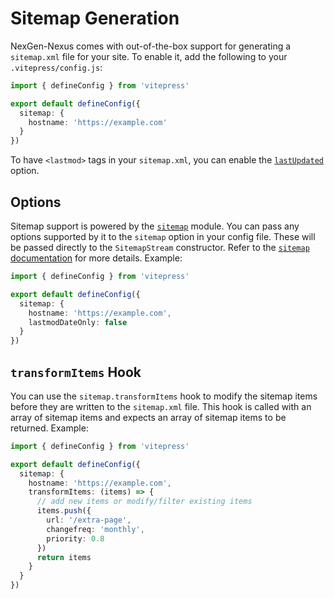 # Sitemap Generation

NexGen-Nexus comes with out-of-the-box support for generating a `sitemap.xml` file for your site. To enable it, add the following to your `.vitepress/config.js`:

```ts
import { defineConfig } from 'vitepress'

export default defineConfig({
  sitemap: {
    hostname: 'https://example.com'
  }
})
```

To have `<lastmod>` tags in your `sitemap.xml`, you can enable the [`lastUpdated`](../reference/default-theme-last-updated) option.

## Options

Sitemap support is powered by the [`sitemap`](https://www.npmjs.com/package/sitemap) module. You can pass any options supported by it to the `sitemap` option in your config file. These will be passed directly to the `SitemapStream` constructor. Refer to the [`sitemap` documentation](https://www.npmjs.com/package/sitemap#options-you-can-pass) for more details. Example:

```ts
import { defineConfig } from 'vitepress'

export default defineConfig({
  sitemap: {
    hostname: 'https://example.com',
    lastmodDateOnly: false
  }
})
```

## `transformItems` Hook

You can use the `sitemap.transformItems` hook to modify the sitemap items before they are written to the `sitemap.xml` file. This hook is called with an array of sitemap items and expects an array of sitemap items to be returned. Example:

```ts
import { defineConfig } from 'vitepress'

export default defineConfig({
  sitemap: {
    hostname: 'https://example.com',
    transformItems: (items) => {
      // add new items or modify/filter existing items
      items.push({
        url: '/extra-page',
        changefreq: 'monthly',
        priority: 0.8
      })
      return items
    }
  }
})
```
